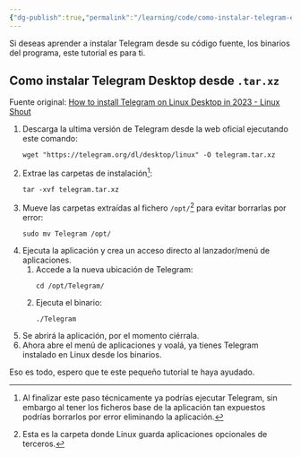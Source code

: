 ```yaml
---
{"dg-publish":true,"permalink":"/learning/code/como-instalar-telegram-en-linux/","created":"2024-03-02T22:09","updated":"2024-03-04T16:31"}
---
```


Si deseas aprender a instalar Telegram desde su código fuente, los binarios del programa, este tutorial es para ti.

## Como instalar Telegram Desktop desde `.tar.xz`
Fuente original: [How to install Telegram on Linux Desktop in 2023 - Linux Shout](https://linux.how2shout.com/how-to-install-telegram-on-linux-desktop-in-2023/#Option_2_Use_the_official_Telegram_Desktop_PPA_for_Ubuntu_and_derivatives)
1. Descarga la ultima versión de Telegram desde la web oficial ejecutando este comando:
   ```shell
   wget "https://telegram.org/dl/desktop/linux" -O telegram.tar.xz
   ```
2. Extrae las carpetas de instalación[^1]:
   ```shell
   tar -xvf telegram.tar.xz
   ```
3. Mueve las carpetas extraídas al fichero `/opt/`[^2] para evitar borrarlas por error:
   ```shell
   sudo mv Telegram /opt/
   ```
4. Ejecuta la aplicación y crea un acceso directo al lanzador/menú de aplicaciones.
   1. Accede a la nueva ubicación de Telegram:
         ```shell
         cd /opt/Telegram/
         ```
   2. Ejecuta el binario:
         ```shell
         ./Telegram
         ```
5. Se abrirá la aplicación, por el momento ciérrala.
6. Ahora abre el menú de aplicaciones y voalá, ya tienes Telegram instalado en Linux desde los binarios.

Eso es todo, espero que te este pequeño tutorial te haya ayudado.

[^1]: Al finalizar este paso técnicamente ya podrías ejecutar Telegram, sin embargo al tener los ficheros base de la aplicación tan expuestos podrías borrarlos por error eliminando la aplicación.
[^2]: Esta es la carpeta donde Linux guarda aplicaciones opcionales de terceros.
[^3]: En realidad hay una versión .deb, ejecutando `sudo apt install telegram-desktop`, pero es muy muy muuy antigua.